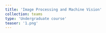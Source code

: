 ```yaml
---
title: 'Image Processing and Machine Vision'
collection: teams
type: 'Undergraduate course'
teaser: '1.png'
---
```

